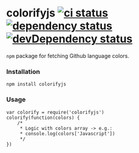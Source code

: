 # colorifyjs [![ci status](https://travis-ci.org/QuantumPhi/colorifyjs.svg?branch=master)](https://travis-ci.org/QuantumPhi/colorifyjs) [![dependency status](https://david-dm.org/QuantumPhi/colorifyjs.png)](https://david-dm.org/QuantumPhi/colorifyjs#info=dependencies) [![devDependency status](https://david-dm.org/QuantumPhi/colorifyjs/dev-status.png)](https://david-dm.org/QuantumPhi/colorifyjs#info=devDependencies)

`npm` package for fetching Github language colors.

### Installation
```
npm install colorifyjs
```

### Usage
```
var colorify = require('colorifyjs')
colorify(function(colors) {
    /*
     * Logic with colors array -> e.g.:
     * console.log(colors['Javascript'])
     */
})
```
